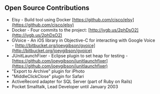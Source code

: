 Open Source Contributions
--------------------

* Elsy - Build tool using Docker [https://github.com/cisco/elsy](https://github.com/cisco/elsy)
* Docker - Four commits to the project: [http://jygb.us/2phDsO2](http://jygb.us/2phDsO2)
* GVoice - An iOS library in Objective-C for interacting with Google Voice - [http://bitbucket.org/joeygibson/gvoice](http://bitbucket.org/joeygibson/gvoice)
* JUnitLaunchFixer - Eclipse plugin to set heap for testing - [https://github.com/joeygibson/junitlaunchfixer](https://github.com/joeygibson/junitlaunchfixer)
* "Export to Archive" plugin for iPhoto
* "MiddleClickClose" plugin for Safari
* ActiveRecord adapter for SQL Server (part of Ruby on Rails)
* Pocket Smalltalk, Lead Developer until January 2003
